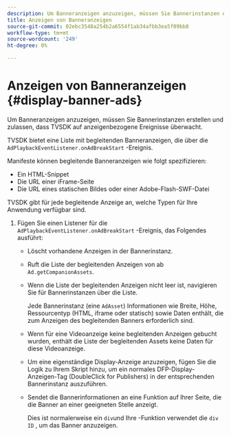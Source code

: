 ```yaml
---
description: Um Banneranzeigen anzuzeigen, müssen Sie Bannerinstanzen erstellen und zulassen, dass TVSDK auf anzeigenbezogene Ereignisse überwacht.
title: Anzeigen von Banneranzeigen
source-git-commit: 02ebc3548a254b2a6554f1ab34afbb3ea5f09bb8
workflow-type: tm+mt
source-wordcount: '249'
ht-degree: 0%

---
```


# Anzeigen von Banneranzeigen {#display-banner-ads}

Um Banneranzeigen anzuzeigen, müssen Sie Bannerinstanzen erstellen und zulassen, dass TVSDK auf anzeigenbezogene Ereignisse überwacht.

TVSDK bietet eine Liste mit begleitenden Banneranzeigen, die über die `AdPlaybackEventListener.onAdBreakStart` -Ereignis.

Manifeste können begleitende Banneranzeigen wie folgt spezifizieren:

* Ein HTML-Snippet
* Die URL einer iFrame-Seite
* Die URL eines statischen Bildes oder einer Adobe-Flash-SWF-Datei

TVSDK gibt für jede begleitende Anzeige an, welche Typen für Ihre Anwendung verfügbar sind.

1. Fügen Sie einen Listener für die `AdPlaybackEventListener.onAdBreakStart` -Ereignis, das Folgendes ausführt:

   * Löscht vorhandene Anzeigen in der Bannerinstanz.
   * Ruft die Liste der begleitenden Anzeigen von ab `Ad.getCompanionAssets`.
   * Wenn die Liste der begleitenden Anzeigen nicht leer ist, navigieren Sie für Bannerinstanzen über die Liste.

     Jede Bannerinstanz (eine `AdAsset`) Informationen wie Breite, Höhe, Ressourcentyp (HTML, iframe oder statisch) sowie Daten enthält, die zum Anzeigen des begleitenden Banners erforderlich sind.
   * Wenn für eine Videoanzeige keine begleitenden Anzeigen gebucht wurden, enthält die Liste der begleitenden Assets keine Daten für diese Videoanzeige.
   * Um eine eigenständige Display-Anzeige anzuzeigen, fügen Sie die Logik zu Ihrem Skript hinzu, um ein normales DFP-Display-Anzeigen-Tag (DoubleClick for Publishers) in der entsprechenden Bannerinstanz auszuführen.
   * Sendet die Bannerinformationen an eine Funktion auf Ihrer Seite, die die Banner an einer geeigneten Stelle anzeigt.

     Dies ist normalerweise ein `div`und Ihre -Funktion verwendet die `div ID` , um das Banner anzuzeigen.
